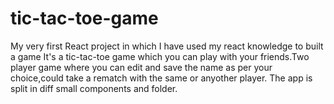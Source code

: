 # tic-tac-toe-game

My very first React project  in which I have used my react knowledge to built a game 
It's a tic-tac-toe game which you can play with your friends.Two player game where you can edit and save the name as per your choice,could take a rematch with the same or anyother player. 
The app is split in diff small components and folder.
